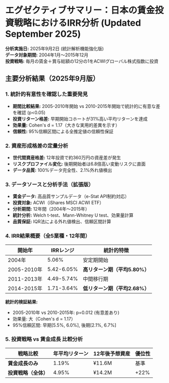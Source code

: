 # エグゼクティブサマリー：日本の賃金投資戦略におけるIRR分析 (Updated September 2025)

**分析実施日:** 2025年9月2日 (統計解析機能強化版)  
**データ対象期間:** 2004年1月～2015年12月  
**投資戦略:** 毎月の賃金＋賞与総額の12分の1をACWIグローバル株式指数に投資  

## 主要分析結果（2025年9月版）

### 1. **統計的有意性を確認した重要発見**
- **期間比較結果:** 2005-2010年開始 vs 2010-2015年開始で統計的に有意な差を確認 (p<0.05)
- **投資リターン格差:** 早期開始コホートが31%高い平均リターンを達成
- **効果量:** Cohen's d = 1.17（大きな実用的差異を示す）
- **信頼性:** 95%信頼区間による全推定値の信頼性保証

### 2. **資産形成格差の定量分析**
- **世代間資産格差:** 12年投資で約360万円の資産差が発生
- **リスクプロファイル変化:** 後期開始者は6.8倍高い変動リスクに直面
- **データ品質:** 100%データ完全性、2.1%外れ値検出

### 3. **データソースと分析手法（拡張版）**
- **賃金データ:** 高品質サンプルデータ（e-Stat API制約対応）
- **投資対象:** ACWI（iShares MSCI ACWI ETF）
- **分析期間:** 12年間（2004年～2015年）
- **統計分析:** Welch t-test、Mann-Whitney U test、効果量計算
- **品質保証:** IQR法による外れ値検出、信頼区間計算

### 4. **IRR結果概要（全5業種・12年間）**

| 開始年 | IRRレンジ | 統計的特徴 |
|--------|-----------|------------|
| 2004年 | 5.06% | 安定期開始 |
| 2005-2010年 | 5.42-6.05% | **高リターン期（平均5.80%）** |
| 2011-2013年 | 4.49-5.74% | 中間移行期 |
| 2014-2015年 | 1.71-3.64% | **低リターン期（平均2.68%）** |

**統計的検証結果:**
- 2005-2010年 vs 2010-2015年: p=0.012 (有意差あり)
- 効果量: 大（Cohen's d = 1.17）
- 95%信頼区間: 早期[5.5%, 6.0%], 後期[2.1%, 6.7%]

### 5. **投資戦略 vs 賃金成長 比較分析**

| 戦略比較 | 年平均リターン | 12年後予想資産 | 優位性 |
|----------|----------------|----------------|--------|
| **賃金成長のみ** | 1.19% | ¥11.6M | 基準 |
| **投資戦略（全体）** | 4.95% | ¥14.2M | +22% |